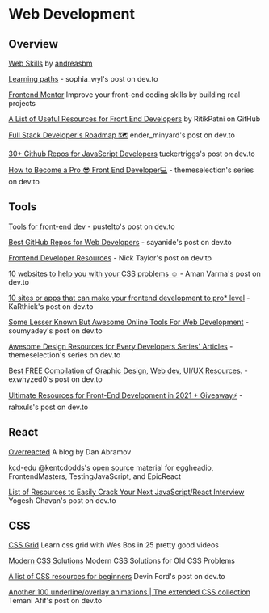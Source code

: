 # Web Development

## Overview

[Web Skills](https://andreasbm.github.io/web-skills/) by [andreasbm](https://github.com/andreasbm/web-skills)

[Learning paths](https://dev.to/sophia_wyl/absolute-top-learning-priorities-for-getting-the-first-junior-software-engineering-job-9ii) - sophia_wyl's post on dev.to

[Frontend Mentor](https://www.frontendmentor.io/) Improve your front-end coding skills by building real projects

[A List of Useful Resources for Front End Developers](https://github.com/RitikPatni/Front-End-Web-Development-Resources) by RitikPatni on GitHub

[Full Stack Developer's Roadmap 🗺](https://dev.to/ender_minyard/full-stack-developer-s-roadmap-2k12) ender_minyard's post on dev.to

[30+ Github Repos for JavaScript Developers](https://dev.to/tuckertriggs/30-github-repos-for-javascript-developers-1350) tuckertriggs's post on dev.to

[How to Become a Pro 😎 Front End Developer💻](https://dev.to/theme_selection/how-to-become-a-pro-front-end-developer-5gbo) - themeselection's series on dev.to

## Tools

[Tools for front-end dev](https://dev.to/pustelto/tools-i-use-for-front-end-dev-3ekn) - pustelto's post on dev.to

[Best GitHub Repos for Web Developers](https://dev.to/sayanide/best-github-repos-for-web-developers-9id) - sayanide's post on dev.to

[Frontend Developer Resources](https://dev.to/nickytonline/share-some-frontend-resources-15j5) - Nick Taylor's post on dev.to

[10 websites to help you with your CSS problems ☺](https://dev.to/amanajayvarma/10-website-to-help-you-with-your-css-problems-2poi) - Aman Varma's post on dev.to

[10 sites or apps that can make your frontend development to pro* level](https://dev.to/karthick3018/10-sites-or-apps-that-can-make-your-frontend-development-to-pro-level-459p) - KaRthick's post on dev.to

[Some Lesser Known But Awesome Online Tools For Web Development](https://dev.to/soumyadey/some-lesser-known-but-awesome-online-tools-for-web-development-10fa) - soumyadey's post on dev.to

[Awesome Design Resources for Every Developers Series' Articles](https://dev.to/theme_selection/series/8895) - themeselection's series on dev.to

[Best FREE Compilation of Graphic Design, Web dev, UI/UX Resources.](https://dev.to/exwhyzed0/best-free-compilation-of-graphic-design-web-dev-ui-ux-resources-471c) - exwhyzed0's post on dev.to

[Ultimate Resources for Front-End Development in 2021 + Giveaway⚡](https://dev.to/rahxuls/free-ultimate-resources-for-front-end-development-in-2021-giveaway-3838) - rahxuls's post on dev.to

## React

[Overreacted](https://overreacted.io/) A blog by Dan Abramov

[kcd-edu](https://github.com/topics/kcd-edu) @kentcdodds's [open source](https://twitter.com/kentcdodds/status/1256060182938791941) material for eggheadio, FrontendMasters, TestingJavaScript, and EpicReact

[List of Resources to Easily Crack Your Next JavaScript/React Interview](https://dev.to/myogeshchavan97/list-of-resources-to-easily-crack-your-next-javascript-react-interview-4c7j) Yogesh Chavan's post on dev.to

## CSS

[CSS Grid](https://cssgrid.io/) Learn css grid with Wes Bos in 25 pretty good videos

[Modern CSS Solutions](https://moderncss.dev/) Modern CSS Solutions for Old CSS Problems

[A list of CSS resources for beginners](https://dev.to/devindford/a-list-of-css-resources-for-beginners-2ff5) Devin Ford's post on dev.to

[Another 100 underline/overlay animations | The extended CSS collection](https://dev.to/afif/another-100-underline-overlay-animations-the-extended-css-collection-574c) Temani Afif's post on dev.to
